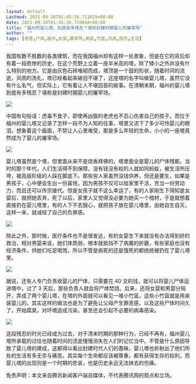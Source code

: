 ```yaml
---
layout: default
Lastmod: 2021-09-20T01:45:26.711025+00:00
date: 2021-09-20T01:45:26.710848+00:00
title: "福州的婴儿塔，到底有多残忍？堪称封建时期婴儿的屠宰场"
author: ""
tags: [塔里,尸体,福州,女婴,屠宰场,男婴,竹篮,流逝,残忍,生活]
---
```


我国有数不胜数的各类建筑，而在我国福州却有这样一处景象，但是在它的背后却有着一段悲惨的历史，在这个荒野上立着一座半米高的塔，除了矮小之外并没有什么特别的地方。它是由灰色石砖堆砌而成，塔顶是一个鼓的形状，随着时间的流逝，风雨的洗礼，塔已经看起来破旧不堪了，这座塔的名字叫做婴儿塔，虽然它没有什么名气，但实际上，它有着让人不堪回首的故事。在清朝末期，福州的婴儿塔到底有多残忍？堪称是封建时期婴儿的屠宰场。

![](https://images.weserv.nl/?url=http%3A//inews.gtimg.com/newsapp_bt/0/12425384897/1000)

中国有句俗话：虎毒不食子，即使再凶狠的老虎也不忍心伤害自己的孩子。而位于福州的婴儿塔又记录了怎样一段不为人知的往事，塔里又流下了多少可怜婴儿的眼泪，想象着这个画面，不禁让人心里难受，那是多么年轻的生命，小小的一座塔竟然成为了婴儿的屠宰场。

![](https://images.weserv.nl/?url=http%3A//inews.gtimg.com/newsapp_bt/0/12425384910/1000)

婴儿塔虽然是个塔，但里面从来不是烧香拜佛的，塔里面全是婴儿的尸体残骸。当时的那个年代，人们生活得不到保障，没有钱没有权的人就如同蚂蚁，被生活所压垮，被高层阶级的人踩在脚底下。那些穷人家虽然没钱供养，但还是要生，如果是男孩子，心中便会生出一份喜悦，因为男孩不仅可以给家里干活，充当一份劳动力，而且还可以传宗接代。但是女孩子就不这么幸运了，有的人家刚生下得知是女婴后，就把她丢弃，死了以后，家里人又觉得没必要为她买一个棺材，于是就想着直接扔在婴儿塔里，有的人下不去狠心，就把孩子放在婴儿塔里，由她自生自灭，这样一来，就减轻了自己的负罪感。

![](https://images.weserv.nl/?url=http%3A//inews.gtimg.com/newsapp_bt/0/12425384886/1000)

除此之外，那时候，医疗条件也不是很发达，有的女婴生下来就没有办法得到好的救治，相对男婴来说，她们体质弱，根本就抵挡不了病魔的折磨，有些家庭也没有经济条件，供她们吃足喝饱，所以不管是病死的还是饿死的都统统被扔在了婴儿塔里。

![](https://images.weserv.nl/?url=http%3A//inews.gtimg.com/newsapp_bt/0/12425384869/1000)

据说，还有人专门负责收婴儿的尸体，只需要花 40 文的钱，就可以将婴儿尸体运进塔中，过了 3 天后，那些负责人就会将尸体焚烧。后来，还将女婴和男婴分隔开，弄成了两个婴儿塔，在塔的外面就可以看见一堆小竹篮，这些小竹篮就是用来装婴儿的。其实这样的做法也是为了避免让父母产生罪恶感，以及这些尸体时间久了，开始腐臭，对环境造成污染，甚至还会引起不必要的病毒感染。

![](https://images.weserv.nl/?url=http%3A//inews.gtimg.com/newsapp_bt/0/12425384987/1000)

这段残忍的时光已经成为过去，对于清末时期的那种行为，已经不再有，福州婴儿塔所承载的过往也随着时间的流逝慢慢消失在人们的记忆当中。不管是什么原因导致了婴儿塔的建成，这都得以看出封建时代人们的愚昧，婴儿塔也折射出了他们所处的生活有多无奈与痛苦。其实每个生命都应该被尊重，都有获得生存的权利，而婴儿塔的出现则是一个时期的悲哀，也是历史永远无法抹去的伤痛。

免责声明：本文来自腾讯新闻客户端自媒体，不代表腾讯网的观点和立场。


